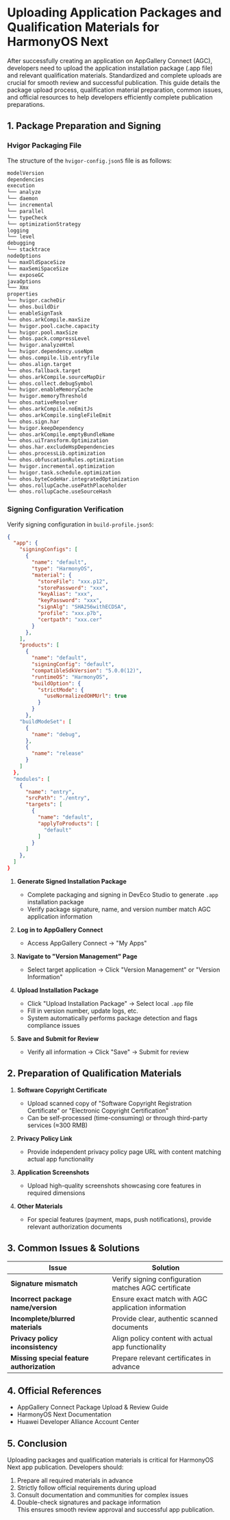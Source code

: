 # Uploading Application Packages and Qualification Materials for HarmonyOS Next

After successfully creating an application on AppGallery Connect (AGC), developers need to upload the application installation package (.app file) and relevant qualification materials. Standardized and complete uploads are crucial for smooth review and successful publication. This guide details the package upload process, qualification material preparation, common issues, and official resources to help developers efficiently complete publication preparations.

## 1. Package Preparation and Signing

### Hvigor Packaging File
The structure of the `hvigor-config.json5` file is as follows:
```bash
modelVersion
dependencies
execution
└── analyze
└── daemon
└── incremental
└── parallel
└── typeCheck
└── optimizationStrategy
logging
└── level
debugging
└── stacktrace
nodeOptions
└── maxOldSpaceSize
└── maxSemiSpaceSize
└── exposeGC
javaOptions
└── Xmx
properties
└── hvigor.cacheDir
└── ohos.buildDir
└── enableSignTask
└── ohos.arkCompile.maxSize
└── hvigor.pool.cache.capacity
└── hvigor.pool.maxSize
└── ohos.pack.compressLevel
└── hvigor.analyzeHtml
└── hvigor.dependency.useNpm
└── ohos.compile.lib.entryfile
└── ohos.align.target
└── ohos.fallback.target
└── ohos.arkCompile.sourceMapDir
└── ohos.collect.debugSymbol
└── hvigor.enableMemoryCache
└── hvigor.memoryThreshold
└── ohos.nativeResolver
└── ohos.arkCompile.noEmitJs
└── ohos.arkCompile.singleFileEmit
└── ohos.sign.har
└── hvigor.keepDependency
└── ohos.arkCompile.emptyBundleName
└── ohos.uiTransform.Optimization
└── ohos.har.excludeHspDependencies
└── ohos.processLib.optimization
└── ohos.obfuscationRules.optimization
└── hvigor.incremental.optimization
└── hvigor.task.schedule.optimization
└── ohos.byteCodeHar.integratedOptimization
└── ohos.rollupCache.usePathPlaceholder
└── ohos.rollupCache.useSourceHash
```

### Signing Configuration Verification
Verify signing configuration in `build-profile.json5`:
```json
{
  "app": {
    "signingConfigs": [
      {
        "name": "default",
        "type": "HarmonyOS",
        "material": {
          "storeFile": "xxx.p12",
          "storePassword": "xxx",
          "keyAlias": "xxx",
          "keyPassword": "xxx",
          "signAlg": "SHA256withECDSA",
          "profile": "xxx.p7b",
          "certpath": "xxx.cer"
        }
      },
    ],
    "products": [
      {
        "name": "default",
        "signingConfig": "default",
        "compatibleSdkVersion": "5.0.0(12)",
        "runtimeOS": "HarmonyOS",
        "buildOption": {
          "strictMode": {
            "useNormalizedOHMUrl": true
          }
        }
      },
    "buildModeSet": [
      {
        "name": "debug",
      },
      {
        "name": "release"
      }
    ]
  },
  "modules": [
    {
      "name": "entry",
      "srcPath": "./entry",
      "targets": [
        {
          "name": "default",
          "applyToProducts": [
            "default"
          ]
        }
      ]
    },
  ]
}
```

1. **Generate Signed Installation Package**
   - Complete packaging and signing in DevEco Studio to generate `.app` installation package
   - Verify package signature, name, and version number match AGC application information

2. **Log in to AppGallery Connect**
   - Access AppGallery Connect → "My Apps"

3. **Navigate to "Version Management" Page**
   - Select target application → Click "Version Management" or "Version Information"

4. **Upload Installation Package**
   - Click "Upload Installation Package" → Select local `.app` file
   - Fill in version number, update logs, etc.
   - System automatically performs package detection and flags compliance issues

5. **Save and Submit for Review**
   - Verify all information → Click "Save" → Submit for review

## 2. Preparation of Qualification Materials

1. **Software Copyright Certificate**
   - Upload scanned copy of "Software Copyright Registration Certificate" or "Electronic Copyright Certification"
   - Can be self-processed (time-consuming) or through third-party services (≈300 RMB)

2. **Privacy Policy Link**
   - Provide independent privacy policy page URL with content matching actual app functionality

3. **Application Screenshots**
   - Upload high-quality screenshots showcasing core features in required dimensions

4. **Other Materials**
   - For special features (payment, maps, push notifications), provide relevant authorization documents

## 3. Common Issues & Solutions

| Issue | Solution |  
|-------|----------|  
| **Signature mismatch** | Verify signing configuration matches AGC certificate |  
| **Incorrect package name/version** | Ensure exact match with AGC application information |  
| **Incomplete/blurred materials** | Provide clear, authentic scanned documents |  
| **Privacy policy inconsistency** | Align policy content with actual app functionality |  
| **Missing special feature authorization** | Prepare relevant certificates in advance |  

## 4. Official References

- AppGallery Connect Package Upload & Review Guide
- HarmonyOS Next Documentation
- Huawei Developer Alliance Account Center

## 5. Conclusion

Uploading packages and qualification materials is critical for HarmonyOS Next app publication. Developers should:
1. Prepare all required materials in advance
2. Strictly follow official requirements during upload
3. Consult documentation and communities for complex issues
4. Double-check signatures and package information  
   This ensures smooth review approval and successful app publication.